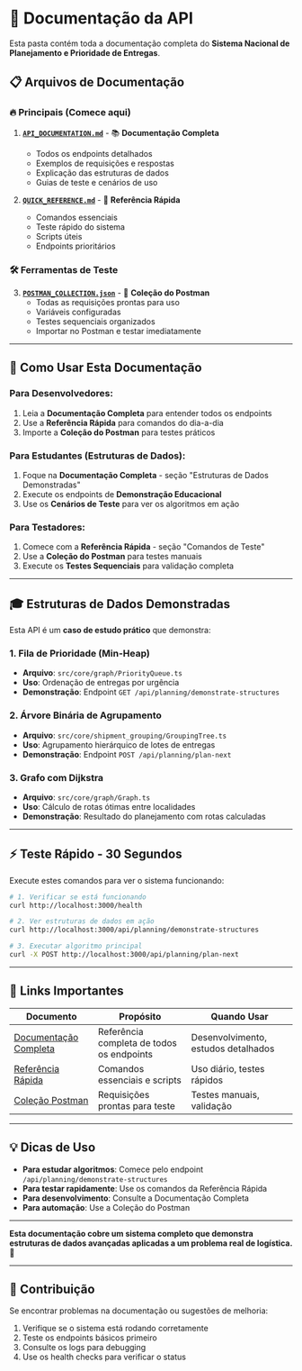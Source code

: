 # 📖 Documentação da API

Esta pasta contém toda a documentação completa do **Sistema Nacional de Planejamento e Prioridade de Entregas**.

## 📋 Arquivos de Documentação

### 🔥 **Principais (Comece aqui)**

1. **[`API_DOCUMENTATION.md`](./API_DOCUMENTATION.md)** - 📚 **Documentação Completa**
   - Todos os endpoints detalhados
   - Exemplos de requisições e respostas
   - Explicação das estruturas de dados
   - Guias de teste e cenários de uso

2. **[`QUICK_REFERENCE.md`](./QUICK_REFERENCE.md)** - 🚀 **Referência Rápida**
   - Comandos essenciais
   - Teste rápido do sistema
   - Scripts úteis
   - Endpoints prioritários

### 🛠️ **Ferramentas de Teste**

3. **[`POSTMAN_COLLECTION.json`](./POSTMAN_COLLECTION.json)** - 📮 **Coleção do Postman**
   - Todas as requisições prontas para uso
   - Variáveis configuradas
   - Testes sequenciais organizados
   - Importar no Postman e testar imediatamente

---

## 🎯 **Como Usar Esta Documentação**

### Para **Desenvolvedores**:
1. Leia a **Documentação Completa** para entender todos os endpoints
2. Use a **Referência Rápida** para comandos do dia-a-dia
3. Importe a **Coleção do Postman** para testes práticos

### Para **Estudantes** (Estruturas de Dados):
1. Foque na **Documentação Completa** - seção "Estruturas de Dados Demonstradas"
2. Execute os endpoints de **Demonstração Educacional**
3. Use os **Cenários de Teste** para ver os algoritmos em ação

### Para **Testadores**:
1. Comece com a **Referência Rápida** - seção "Comandos de Teste"
2. Use a **Coleção do Postman** para testes manuais
3. Execute os **Testes Sequenciais** para validação completa

---

## 🎓 **Estruturas de Dados Demonstradas**

Esta API é um **caso de estudo prático** que demonstra:

### 1. **Fila de Prioridade (Min-Heap)**
- **Arquivo**: `src/core/graph/PriorityQueue.ts`
- **Uso**: Ordenação de entregas por urgência
- **Demonstração**: Endpoint `GET /api/planning/demonstrate-structures`

### 2. **Árvore Binária de Agrupamento**
- **Arquivo**: `src/core/shipment_grouping/GroupingTree.ts`
- **Uso**: Agrupamento hierárquico de lotes de entregas
- **Demonstração**: Endpoint `POST /api/planning/plan-next`

### 3. **Grafo com Dijkstra**
- **Arquivo**: `src/core/graph/Graph.ts`
- **Uso**: Cálculo de rotas ótimas entre localidades
- **Demonstração**: Resultado do planejamento com rotas calculadas

---

## ⚡ **Teste Rápido - 30 Segundos**

Execute estes comandos para ver o sistema funcionando:

```bash
# 1. Verificar se está funcionando
curl http://localhost:3000/health

# 2. Ver estruturas de dados em ação
curl http://localhost:3000/api/planning/demonstrate-structures

# 3. Executar algoritmo principal
curl -X POST http://localhost:3000/api/planning/plan-next
```

---

## 🔗 **Links Importantes**

| Documento | Propósito | Quando Usar |
|-----------|-----------|-------------|
| [Documentação Completa](./API_DOCUMENTATION.md) | Referência completa de todos os endpoints | Desenvolvimento, estudos detalhados |
| [Referência Rápida](./QUICK_REFERENCE.md) | Comandos essenciais e scripts | Uso diário, testes rápidos |
| [Coleção Postman](./POSTMAN_COLLECTION.json) | Requisições prontas para teste | Testes manuais, validação |

---

## 💡 **Dicas de Uso**

- **Para estudar algoritmos**: Comece pelo endpoint `/api/planning/demonstrate-structures`
- **Para testar rapidamente**: Use os comandos da Referência Rápida
- **Para desenvolvimento**: Consulte a Documentação Completa
- **Para automação**: Use a Coleção do Postman

---

**Esta documentação cobre um sistema completo que demonstra estruturas de dados avançadas aplicadas a um problema real de logística.** 🎯

---

## 🤝 **Contribuição**

Se encontrar problemas na documentação ou sugestões de melhoria:
1. Verifique se o sistema está rodando corretamente
2. Teste os endpoints básicos primeiro
3. Consulte os logs para debugging
4. Use os health checks para verificar o status 
